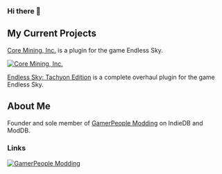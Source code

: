 ### Hi there 👋

## My Current Projects
[Core Mining, Inc.](https://github.com/DJF113/Core-Mining-Inc) is a plugin for the game Endless Sky.

<a href="https://www.indiedb.com/mods/core-mining-inc" title="View Core Mining, Inc. on Indie DB" target="_blank"><img src="https://button.indiedb.com/popularity/medium/mods/32798.png" alt="Core Mining, Inc." /></a>

[Endless Sky: Tachyon Edition](https://github.com/DJF113/Endless-Sky-Tachyon-Edition) is a complete overhaul plugin for the game Endless Sky.

## About Me
Founder and sole member of [GamerPeople Modding](https://www.indiedb.com/company/gamerpeople-modding) on IndieDB and ModDB.

### Links
<a href="https://www.indiedb.com/company/gamerpeople-modding" title="View GamerPeople Modding - Indie DB" class=""><img src="https://media.indiedb.com/images/global/indiedb.png" alt="GamerPeople Modding"></a>

<!--
**DJF113/DJF113** is a ✨ _special_ ✨ repository because its `README.md` (this file) appears on your GitHub profile.

Here are some ideas to get you started:

- 🔭 I’m currently working on ...
- 🌱 I’m currently learning ...
- 👯 I’m looking to collaborate on ...
- 🤔 I’m looking for help with ...
- 💬 Ask me about ...
- 📫 How to reach me: ...
- 😄 Pronouns: ...
- ⚡ Fun fact: ...
-->
